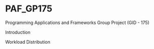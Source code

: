 # PAF_GP175

Programming Applications and Frameworks Group Project (GID - 175)

Introduction

Workload Distribution
